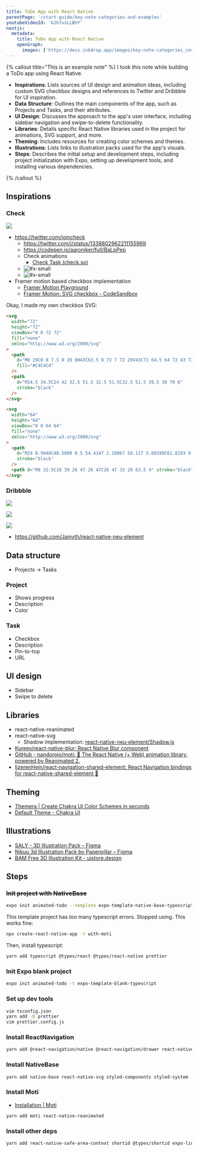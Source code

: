 ```yaml
---
title: ToDo App with React Native
parentPage: '/start-guide/key-note-categories-and-examples'
youtubeVideoId: 'k2h7usLLBhY'
nextjs:
  metadata:
    title: ToDo App with React Native
    openGraph:
      images: ['https://docs.inkdrop.app/images/key-note-categories_cover.png']
---
```


{% callout title="This is an example note" %}
I took this note while building a ToDo app using React Native.

- **Inspirations**: Lists sources of UI design and animation ideas, including custom SVG checkbox designs and references to Twitter and Dribbble for UI inspiration.
- **Data Structure**: Outlines the main components of the app, such as Projects and Tasks, and their attributes.
- **UI Design**: Discusses the approach to the app's user interface, including sidebar navigation and swipe-to-delete functionality.
- **Libraries**: Details specific React Native libraries used in the project for animations, SVG support, and more.
- **Theming**: Includes resources for creating color schemes and themes.
- **Illustrations**: Lists links to illustration packs used for the app's visuals.
- **Steps**: Describes the initial setup and development steps, including project initialization with Expo, setting up development tools, and installing various dependencies.

{% /callout %}

## Inspirations

### Check

![](https://pbs.twimg.com/media/Eia2Yy_WsAAkIL8?format=jpg&name=large)

- <https://twitter.com/joincheck>
  - <https://twitter.com/i/status/1338802962211155969>
  - <https://codepen.io/aaroniker/full/BaLpPep>
  - Check animations
    - [Check Task (check.so)](https://codepen.io/aaroniker/pen/BaLpPep)
  - ![#x-small](/images/example-note_small-project-2_unchecked.png)
  - ![#x-small](/images/example-note_small-project-2_checked.png)
- Framer motion based checkbox implementation
  - [Framer Motion Playground](https://framermotionplayground.com/tutorial/checkbox)
  - [Framer Motion: SVG checkbox - CodeSandbox](https://codesandbox.io/s/framer-motion-svg-checkbox-kqm7y?file=/src/Example.tsx)

Okay, I made my own checkbox SVG:

```html
<svg
  width="72"
  height="72"
  viewBox="0 0 72 72"
  fill="none"
  xmlns="http://www.w3.org/2000/svg"
>
  <path
    d="M0 29C0 8 7.5 0 29 0H43C63.5 0 72 7 72 29V43C72 64.5 64 72 43 72H29C6 72 0 63.5 0 43V29Z"
    fill="#C4C4C4"
  />
  <path
    d="M14.5 34.5C24 42 32.5 51.5 32.5 51.5C32.5 51.5 39.5 30 70 6"
    stroke="black"
  />
</svg>

<svg
  width="64"
  height="64"
  viewBox="0 0 64 64"
  fill="none"
  xmlns="http://www.w3.org/2000/svg"
>
  <path
    d="M24 0.5H40C48.5809 0.5 54.4147 2.18067 58.117 5.88299C61.8193 9.58532 63.5 15.4191 63.5 24V40C63.5 48.5809 61.8193 54.4147 58.117 58.117C54.4147 61.8193 48.5809 63.5 40 63.5H24C15.4191 63.5 9.58532 61.8193 5.88299 58.117C2.18067 54.4147 0.5 48.5809 0.5 40V24C0.5 15.4191 2.18067 9.58532 5.88299 5.88299C9.58532 2.18067 15.4191 0.5 24 0.5Z"
    stroke="black"
  />
  <path d="M8 32.5C18 39 26 47 26 47C26 47 33 28 63.5 4" stroke="black" />
</svg>
```

### Dribbble

[![](https://cdn.dribbble.com/users/551602/screenshots/14153121/media/b88a82824f496847d76fc3f04b205b1f.png?compress=1&resize=1600x1200)](https://dribbble.com/shots/14153121-ToDo-App-Dark-Theme)

![](https://cdn.dribbble.com/users/345970/screenshots/14210741/media/e895a8753cbdbda05aaacaa93e42bbcc.png?compress=1&resize=1600x1200)

![](https://cdn.dribbble.com/users/204298/screenshots/13891655/media/c5273e8d3e7d4fc7af963793685ede6f.png?compress=1&resize=1600x1200)

- <https://github.com/Jamyth/react-native-neu-element>

## Data structure

- Projects -> Tasks

### Project

- Shows progress
- Description
- Color

### Task

- Checkbox
- Description
- Pin-to-top
- URL

## UI design

- Sidebar
- Swipe to delete

## Libraries

- react-native-reanimated
- react-native-svg
  - Shadow implementation: [react-native-neu-element/Shadow.js](https://github.com/Jamyth/react-native-neu-element/blob/master/lib/Shadow.js)
- [Kureev/react-native-blur: React Native Blur component](https://github.com/Kureev/react-native-blur)
- [GitHub - nandorojo/moti: 🐼 The React Native (+ Web) animation library, powered by Reanimated 2.](https://github.com/nandorojo/moti)
- [IjzerenHein/react-navigation-shared-element: React Navigation bindings for react-native-shared-element 💫](https://github.com/IjzerenHein/react-navigation-shared-element)

## Theming

- [Themera | Create Chakra UI Color Schemes in seconds](https://themera.vercel.app/)
- [Default Theme - Chakra UI](https://chakra-ui.com/docs/theming/theme)

## Illustrations

- [SALY - 3D Illustration Pack – Figma](https://www.figma.com/community/file/890095002328610853)
- [Nikuu 3d Illustration Pack by Paperpillar – Figma](https://www.figma.com/community/file/1000311109311441524)
- [BAM Free 3D Illustration Kit - uistore.design](https://www.uistore.design/items/bam-free-3d-illustration-kit/)

## Steps

### ~~Init project with NativeBase~~

```bash
expo init animated-todo --template expo-template-native-base-typescript
```

This template project has too many typescript errors. Stopped using.
This works fine:

```bash
npx create-react-native-app -t with-moti
```

Then, install typescript:

```bash
yarn add typescript @types/react @types/react-native prettier
```

### Init Expo blank project

```bash
expo init animated-todo -t expo-template-blank-typescript
```

### Set up dev tools

```bash
vim tsconfig.json
yarn add -D prettier
vim prettier.config.js
```

### Install ReactNavigation

```bash
yarn add @react-navigation/native @react-navigation/drawer react-native-screens
```

### Install NativeBase

```bash
yarn add native-base react-native-svg styled-components styled-system
```

### Install Moti

- [Installation | Moti](https://moti.fyi/installation)

```bash
yarn add moti react-native-reanimated
```

### Install other deps

```bash
yarn add react-native-safe-area-context shortid @types/shortid expo-linking
```
